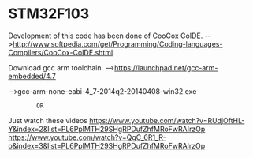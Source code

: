 # STM32F103 


Development of this code has been done of CooCox CoIDE.
-->http://www.softpedia.com/get/Programming/Coding-languages-Compilers/CooCox-CoIDE.shtml

Download gcc arm toolchain.
-->https://launchpad.net/gcc-arm-embedded/4.7

-->gcc-arm-none-eabi-4_7-2014q2-20140408-win32.exe

			OR

Just watch these videos
https://www.youtube.com/watch?v=RUdjOftHL-Y&index=2&list=PL6PplMTH29SHgRPDufZhfMRoFwRAIrzOp
https://www.youtube.com/watch?v=QgC_6R1_R-o&index=3&list=PL6PplMTH29SHgRPDufZhfMRoFwRAIrzOp


